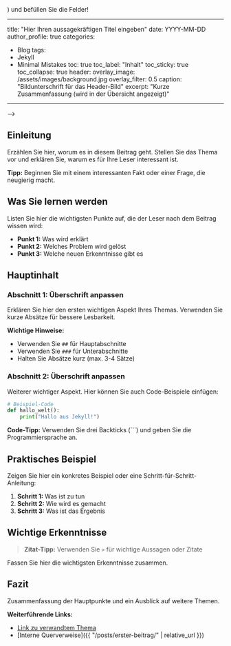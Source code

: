 <!--
ANLEITUNG: Entfernen Sie diesen gesamten Kommentar-Block (<!-- ... -->) und befüllen Sie die Felder!

---
title: "Hier Ihren aussagekräftigen Titel eingeben"
date: YYYY-MM-DD
author_profile: true
categories:
  - Blog
tags:
  - Jekyll
  - Minimal Mistakes
toc: true
toc_label: "Inhalt"
toc_sticky: true
toc_collapse: true
header:
  overlay_image: /assets/images/background.jpg
  overlay_filter: 0.5
  caption: "Bildunterschrift für das Header-Bild"
excerpt: "Kurze Zusammenfassung (wird in der Übersicht angezeigt)"
---
-->

## Einleitung

Erzählen Sie hier, worum es in diesem Beitrag geht. Stellen Sie das Thema vor und erklären Sie, warum es für Ihre Leser interessant ist.

**Tipp:** Beginnen Sie mit einem interessanten Fakt oder einer Frage, die neugierig macht.

## Was Sie lernen werden

Listen Sie hier die wichtigsten Punkte auf, die der Leser nach dem Beitrag wissen wird:

- **Punkt 1:** Was wird erklärt
- **Punkt 2:** Welches Problem wird gelöst  
- **Punkt 3:** Welche neuen Erkenntnisse gibt es

## Hauptinhalt

### Abschnitt 1: Überschrift anpassen

Erklären Sie hier den ersten wichtigen Aspekt Ihres Themas. Verwenden Sie kurze Absätze für bessere Lesbarkeit.

**Wichtige Hinweise:**
- Verwenden Sie `##` für Hauptabschnitte
- Verwenden Sie `###` für Unterabschnitte
- Halten Sie Absätze kurz (max. 3-4 Sätze)

### Abschnitt 2: Überschrift anpassen

Weiterer wichtiger Aspekt. Hier können Sie auch Code-Beispiele einfügen:

```python
# Beispiel-Code
def hallo_welt():
    print("Hallo aus Jekyll!")
```

**Code-Tipp:** Verwenden Sie drei Backticks (```) und geben Sie die Programmiersprache an.

## Praktisches Beispiel

Zeigen Sie hier ein konkretes Beispiel oder eine Schritt-für-Schritt-Anleitung:

1. **Schritt 1:** Was ist zu tun
2. **Schritt 2:** Wie wird es gemacht
3. **Schritt 3:** Was ist das Ergebnis

## Wichtige Erkenntnisse

> **Zitat-Tipp:** Verwenden Sie `>` für wichtige Aussagen oder Zitate

Fassen Sie hier die wichtigsten Erkenntnisse zusammen.

## Fazit

Zusammenfassung der Hauptpunkte und ein Ausblick auf weitere Themen.

**Weiterführende Links:**

- [Link zu verwandtem Thema](https://example.com)
- [Interne Querverweise]({{ "/posts/erster-beitrag/" | relative_url }})
